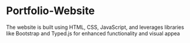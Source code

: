 # Portfolio-Website
 The website is built using HTML, CSS, JavaScript, and leverages libraries like Bootstrap and Typed.js for enhanced functionality and visual appea
